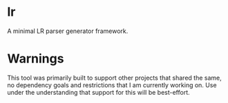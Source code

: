 # lr

A minimal LR parser generator framework.

# Warnings

This tool was primarily built to support other projects that shared the same, no dependency goals and restrictions that I am currently working on. Use under the understanding that support for this will be best-effort.